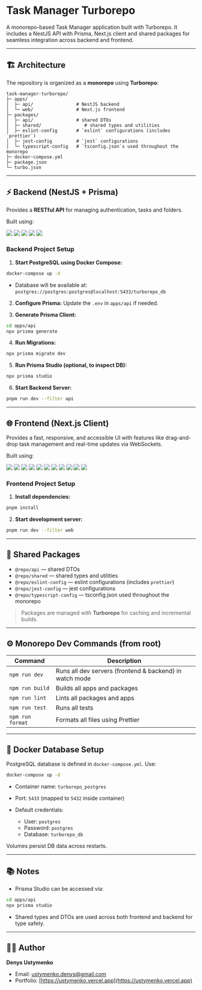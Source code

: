 # Task Manager Turborepo

A monorepo-based Task Manager application built with Turborepo. It includes a NestJS API with Prisma, Next.js client and shared packages for seamless integration across backend and frontend.

---

## 🏗 Architecture

The repository is organized as a **monorepo** using **Turborepo**:

```
task-manager-turborepo/
├─ apps/
│  ├─ api/                # NestJS backend
│  └─ web/                # Next.js frontend
├─ packages/
│  ├─ api/                # shared DTOs
│  ├─ shared/                # shared types and utilities
│  ├─ eslint-config       # `eslint` configurations (includes `prettier`)
│  ├─ jest-config         # `jest` configurations
│  └─ typescript-config   # `tsconfig.json`s used throughout the monorepo
├─ docker-compose.yml
├─ package.json
└─ turbo.json
```

---

## ⚡ Backend (NestJS + Prisma)

Provides a **RESTful API** for managing authentication, tasks and folders.

Built using:

<p>
  <img src="https://img.shields.io/badge/NestJS-E0234E?style=for-the-badge&logo=nestjs&logoColor=white" />
  <img src="https://img.shields.io/badge/Prisma-2D3748?style=for-the-badge&logo=prisma&logoColor=white" />
  <img src="https://img.shields.io/badge/PostgreSQL-4169E1?style=for-the-badge&logo=postgresql&logoColor=white" />
  <img src="https://img.shields.io/badge/Socket.IO-010101?style=for-the-badge&logo=socket.io&logoColor=white" />
  <img src="https://img.shields.io/badge/Jest-C21325?style=for-the-badge&logo=jest&logoColor=white" />
</p>

### Backend Project Setup

1. **Start PostgreSQL using Docker Compose:**

```bash
docker-compose up -d
```

- Database will be available at: `postgres://postgres:postgres@localhost:5433/turborepo_db`

2. **Configure Prisma:** Update the `.env` in `apps/api` if needed.

3. **Generate Prisma Client:**

```bash
cd apps/api
npx prisma generate
```

4. **Run Migrations:**

```bash
npx prisma migrate dev
```

5. **Run Prisma Studio (optional, to inspect DB):**

```bash
npx prisma studio
```

6. **Start Backend Server:**

```bash
pnpm run dev --filter api
```

---

## 🌐 Frontend (Next.js Client)

Provides a fast, responsive, and accessible UI with features like drag-and-drop task management and real-time updates via WebSockets.

Built using:

<p>
  <img src="https://img.shields.io/badge/React-20232A?style=for-the-badge&logo=react&logoColor=61DAFB" />
  <img src="https://img.shields.io/badge/Next.js-000000?style=for-the-badge&logo=next.js&logoColor=white" />
  <img src="https://img.shields.io/badge/Axios-5A29E4?style=for-the-badge&logo=axios&logoColor=white" />
  <img src="https://img.shields.io/badge/TanStack%20Query-FF4154?style=for-the-badge&logo=react-query&logoColor=white" />
  <img src="https://img.shields.io/badge/Socket.IO-010101?style=for-the-badge&logo=socket.io&logoColor=white" />
  <img src="https://img.shields.io/badge/DND--Kit-000000?style=for-the-badge&logo=javascript&logoColor=white" />
  <img src="https://img.shields.io/badge/Zustand-000000?style=for-the-badge&logo=react&logoColor=white" />
  <img src="https://img.shields.io/badge/TailwindCSS-06B6D4?style=for-the-badge&logo=tailwindcss&logoColor=white" />
  <img src="https://img.shields.io/badge/Shadcn/UI-000000?style=for-the-badge&logo=vercel&logoColor=white" />
  <img src="https://img.shields.io/badge/Radix-fff?style=for-the-badge&logo=radixui&logoColor=black" />
  <img src="https://img.shields.io/badge/Jest-C21325?style=for-the-badge&logo=jest&logoColor=white" />
</p>

### Frontend Project Setup

1. **Install dependencies:**

```bash
pnpm install
```

2. **Start development server:**

```bash
pnpm run dev --filter web
```

---

## 🔀 Shared Packages

- `@repo/api`               — shared DTOs
- `@repo/shared`            — shared types and utilities
- `@repo/eslint-config`     — eslint configurations (includes `prettier`)
- `@repo/jest-config`       — jest configurations
- `@repo/typescript-config` — tsconfig.json used throughout the monorepo

> Packages are managed with **Turborepo** for caching and incremental builds.

---

## ⚙️ Monorepo Dev Commands (from root)

| Command          | Description                                             |
| ---------------- | ------------------------------------------------------- |
| `npm run dev`    | Runs all dev servers (frontend & backend) in watch mode |
| `npm run build`  | Builds all apps and packages                            |
| `npm run lint`   | Lints all packages and apps                             |
| `npm run test`   | Runs all tests                                          |
| `npm run format` | Formats all files using Prettier                        |

---

## 🐳 Docker Database Setup

PostgreSQL database is defined in `docker-compose.yml`. Use:

```bash
docker-compose up -d
```

- Container name: `turborepo_postgres`
- Port: `5433` (mapped to `5432` inside container)
- Default credentials:

  - User: `postgres`
  - Password: `postgres`
  - Database: `turborepo_db`

Volumes persist DB data across restarts.

---

## 📚 Notes

- Prisma Studio can be accessed via:

```bash
cd apps/api
npx prisma studio
```

- Shared types and DTOs are used across both frontend and backend for type safety.

---

## 👨‍💻 Author

**Denys Ustymenko**

- Email: [ustymenko.denys@gmail.com](mailto:ustymenko.denys@gmail.com)
- Portfolio: [https://ustymenko.vercel.app](https://ustymenko.vercel.app)
